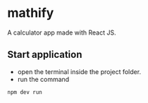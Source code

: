 # mathify
A calculator app made with React JS.

## Start application
- open the terminal inside the project folder.
- run the command
```bash
npm dev run
```
